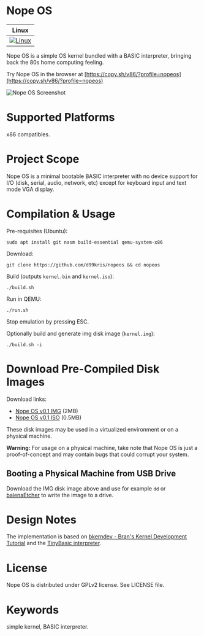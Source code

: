 Nope OS
=======

| **Linux** |
|-----------|
| [![Linux](https://github.com/d99kris/nopeos/workflows/Linux/badge.svg)](https://github.com/d99kris/nopeos/actions?query=workflow%3ALinux) |

Nope OS is a simple OS kernel bundled with a BASIC interpreter, bringing
back the 80s home computing feeling.

Try Nope OS in the browser at [https://copy.sh/v86/?profile=nopeos](https://copy.sh/v86/?profile=nopeos)

![Nope OS Screenshot](/doc/nopeos-helloworld.png)

Supported Platforms
===================
x86 compatibles.

Project Scope
=============
Nope OS is a minimal bootable BASIC interpreter with no device support for
I/O (disk, serial, audio, network, etc) except for keyboard input and text mode
VGA display.

Compilation & Usage
===================
Pre-requisites (Ubuntu):

    sudo apt install git nasm build-essential qemu-system-x86

Download:

    git clone https://github.com/d99kris/nopeos && cd nopeos

Build (outputs `kernel.bin` and `kernel.iso`):

    ./build.sh

Run in QEMU:

    ./run.sh

Stop emulation by pressing ESC.

Optionally build and generate img disk image (`kernel.img`):

    ./build.sh -i

Download Pre-Compiled Disk Images
=================================
Download links:
- [Nope OS v0.1 IMG](https://github.com/d99kris/nopeos/releases/download/v0.1/nopeos-0.1.img) (2MB)
- [Nope OS v0.1 ISO](https://github.com/d99kris/nopeos/releases/download/v0.1/nopeos-0.1.iso) (0.5MB)

These disk images may be used in a virtualized environment or on a physical
machine.

**Warning:** For usage on a physical machine, take note that Nope OS is just a
proof-of-concept and may contain bugs that could corrupt your system.

Booting a Physical Machine from USB Drive
-----------------------------------------
Download the IMG disk image above and use for example `dd` or
[balenaEtcher](https://www.balena.io/etcher) to write the image to a drive.

Design Notes
============
The implementation is based on
[bkerndev - Bran's Kernel Development Tutorial](http://www.osdever.net/bkerndev/Docs/title.htm)
and the
[TinyBasic interpreter](http://www.ittybittycomputers.com/IttyBitty/TinyBasic/).

License
=======
Nope OS is distributed under GPLv2 license. See LICENSE file.

Keywords
========
simple kernel, BASIC interpreter.

